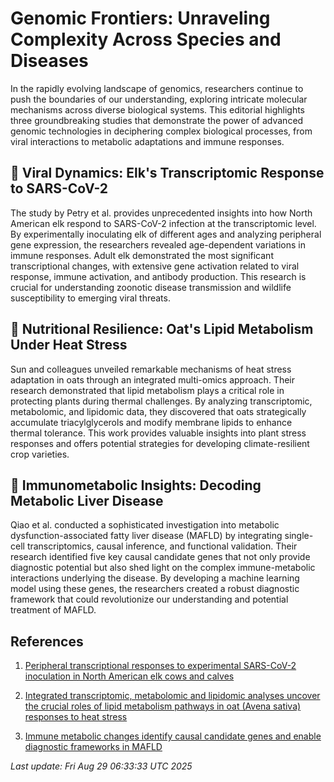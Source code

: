 # Genomic Frontiers: Unraveling Complexity Across Species and Diseases

In the rapidly evolving landscape of genomics, researchers continue to push the boundaries of our understanding, exploring intricate molecular mechanisms across diverse biological systems. This editorial highlights three groundbreaking studies that demonstrate the power of advanced genomic technologies in deciphering complex biological processes, from viral interactions to metabolic adaptations and immune responses.

## 🦠 Viral Dynamics: Elk's Transcriptomic Response to SARS-CoV-2

The study by Petry et al. provides unprecedented insights into how North American elk respond to SARS-CoV-2 infection at the transcriptomic level. By experimentally inoculating elk of different ages and analyzing peripheral gene expression, the researchers revealed age-dependent variations in immune responses. Adult elk demonstrated the most significant transcriptional changes, with extensive gene activation related to viral response, immune activation, and antibody production. This research is crucial for understanding zoonotic disease transmission and wildlife susceptibility to emerging viral threats.

## 🌾 Nutritional Resilience: Oat's Lipid Metabolism Under Heat Stress

Sun and colleagues unveiled remarkable mechanisms of heat stress adaptation in oats through an integrated multi-omics approach. Their research demonstrated that lipid metabolism plays a critical role in protecting plants during thermal challenges. By analyzing transcriptomic, metabolomic, and lipidomic data, they discovered that oats strategically accumulate triacylglycerols and modify membrane lipids to enhance thermal tolerance. This work provides valuable insights into plant stress responses and offers potential strategies for developing climate-resilient crop varieties.

## 🧬 Immunometabolic Insights: Decoding Metabolic Liver Disease

Qiao et al. conducted a sophisticated investigation into metabolic dysfunction-associated fatty liver disease (MAFLD) by integrating single-cell transcriptomics, causal inference, and functional validation. Their research identified five key causal candidate genes that not only provide diagnostic potential but also shed light on the complex immune-metabolic interactions underlying the disease. By developing a machine learning model using these genes, the researchers created a robust diagnostic framework that could revolutionize our understanding and potential treatment of MAFLD.

## References

1. [Peripheral transcriptional responses to experimental SARS-CoV-2 inoculation in North American elk cows and calves](https://pubmed.ncbi.nlm.nih.gov/40877796)

2. [Integrated transcriptomic, metabolomic and lipidomic analyses uncover the crucial roles of lipid metabolism pathways in oat (Avena sativa) responses to heat stress](https://pubmed.ncbi.nlm.nih.gov/40877772)

3. [Immune metabolic changes identify causal candidate genes and enable diagnostic frameworks in MAFLD](https://pubmed.ncbi.nlm.nih.gov/40877393)

*Last update: Fri Aug 29 06:33:33 UTC 2025*
